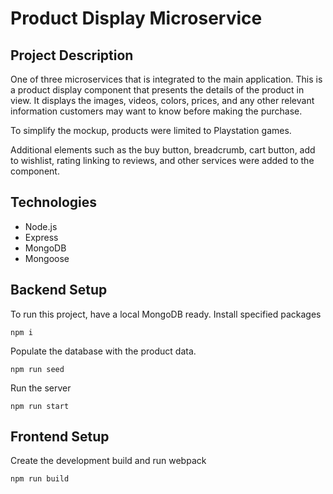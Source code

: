 # Product Display Microservice

## Project Description

One of three microservices that is integrated to the main application. This is a product display component that presents the details of the product in view. It displays the images, videos, colors, prices, and any other relevant information customers may want to know before making the purchase.

To simplify the mockup, products were limited to Playstation games.

Additional elements such as the buy button, breadcrumb, cart button, add to wishlist, rating linking to reviews, and other services were added to the component.

## Technologies

- Node.js
- Express
- MongoDB
- Mongoose

## Backend Setup

To run this project, have a local MongoDB ready.
Install specified packages

    npm i


Populate the database with the product data.

    npm run seed

Run the server

    npm run start

## Frontend Setup

Create the development build and run webpack

    npm run build